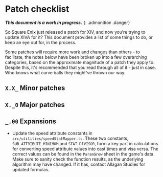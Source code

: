 # Patch checklist

***This document is a work in progress.***
{: .admonition .danger}

So Square Enix just released a patch for XIV, and now you're trying to update XIVA for it? This document provides a list of some things to do, or keep an eye out for, in the process.

Some patches will require more work and changes than others - to facilitate, the notes below have been broken up into a few overarching categories, based on the approximate magnitude of a patch they apply to. Despite this, it's recommended that you read through all of it - just in case. Who knows what curve balls they might've thrown our way.

## `X.X_` Minor patches

## `X._0` Major patches

## `_.00` Expansions

- Update the speed attribute constants in `src/utilities/speedStatMapper.ts`. These two constants, `SUB_ATTRIBUTE_MINIMUM` and `STAT_DIVISOR`, form a key part in calculations for converting speed attribute values into cast times and visa versa. The correct values can be found in the `ParamGrow` sheet in the game's data. <br/>
Make sure to sanity check the function results, as the underlying algorithm may have changed. If it has, contact Allagan Studies for updated formulas.
